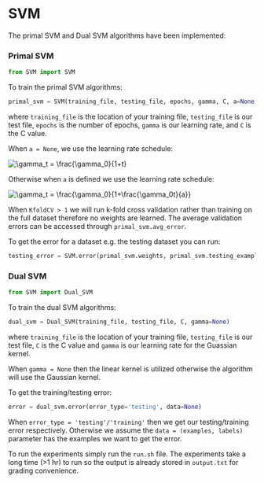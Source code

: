 # SVM

The primal SVM and Dual SVM algorithms have been implemented:

### Primal SVM
```python
from SVM import SVM
```

To train the primal SVM algorithms:
```python
primal_svm = SVM(training_file, testing_file, epochs, gamma, C, a=None, KfoldCV=1)
```

where `training_file` is the location of your training file, `testing_file` is our test file, `epochs` is the number of epochs, `gamma` is our learning rate, and `C` is the C value.

When `a = None`, we use the learning rate schedule:

<img src="https://latex.codecogs.com/gif.latex?\bg_white&space;\gamma_t&space;=&space;\frac{\gamma_0}{1&plus;t}" title="\gamma_t = \frac{\gamma_0}{1+t}" />

Otherwise when `a` is defined we use the learning rate schedule: 

<img src="https://latex.codecogs.com/gif.latex?\bg_white&space;\gamma_t&space;=&space;\frac{\gamma_0}{1&plus;\frac{\gamma_0t}{a}}" title="\gamma_t = \frac{\gamma_0}{1+\frac{\gamma_0t}{a}}" />

When `KfoldCV > 1` we will run k-fold cross validation rather than training on the full dataset therefore no weights are learned.  The average validation errors can be accessed through `primal_svm.avg_error`.

To get the error for a dataset e.g. the testing dataset you can run:
```python
testing_error = SVM.error(primal_svm.weights, primal_svm.testing_examples, primal_svm.testing_labels)
```

### Dual SVM
```python
from SVM import Dual_SVM
```

To train the dual SVM algorithms:
```python
dual_svm = Dual_SVM(training_file, testing_file, C, gamma=None)
```
where `training_file` is the location of your training file, `testing_file` is our test file, `C` is the C value and `gamma` is our learning rate for the Guassian kernel.

When `gamma = None` then the linear kernel is utilized otherwise the algorithm will use the Gaussian kernel.

To get the training/testing error:
```python
error = dual_svm.error(error_type='testing', data=None)
```
When `error_type = 'testing'/'training'` then we get our testing/training error respectively.  Otherwise we assume the `data = (examples, labels)` parameter has the examples we want to get the error. 

To run the experiments simply run the `run.sh` file.  The experiments take a long time (>1 hr) to run so the output is already stored in `output.txt` for grading convenience.